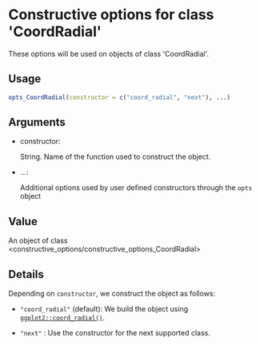 # Constructive options for class 'CoordRadial'

These options will be used on objects of class 'CoordRadial'.

## Usage

``` r
opts_CoordRadial(constructor = c("coord_radial", "next"), ...)
```

## Arguments

- constructor:

  String. Name of the function used to construct the object.

- ...:

  Additional options used by user defined constructors through the
  `opts` object

## Value

An object of class
\<constructive_options/constructive_options_CoordRadial\>

## Details

Depending on `constructor`, we construct the object as follows:

- `"coord_radial"` (default): We build the object using
  [`ggplot2::coord_radial()`](https://ggplot2.tidyverse.org/reference/coord_radial.html).

- `"next"` : Use the constructor for the next supported class.
